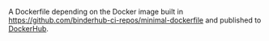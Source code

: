 A Dockerfile depending on the Docker image built in https://github.com/binderhub-ci-repos/minimal-dockerfile and published to [DockerHub](https://hub.docker.com/repository/docker/jupyterhub/binderhub-ci-repos_minimal-dockerfile).
